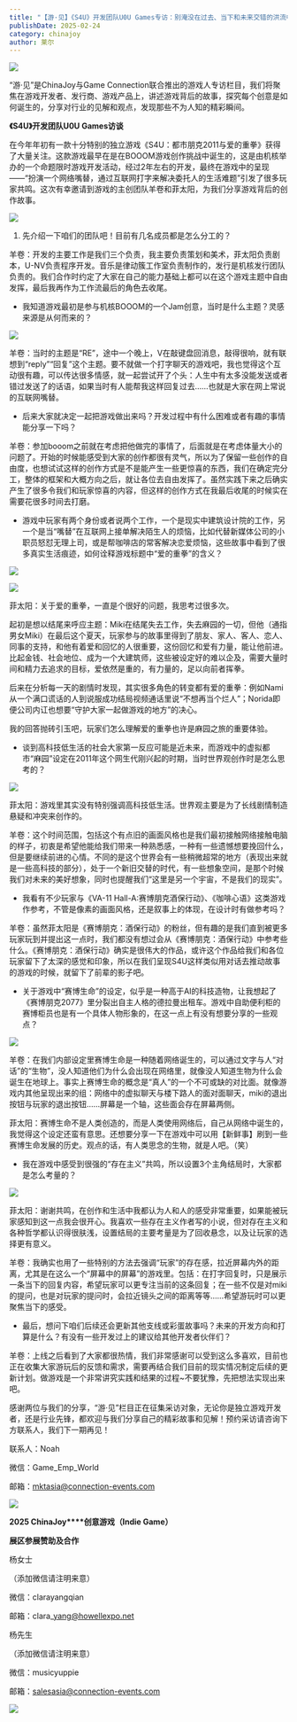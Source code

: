 ```yaml
---
title: "【游·见】《S4U》开发团队U0U Games专访：别淹没在过去、当下和未来交错的洪流中，勇敢地挥舞爱的重拳吧"
publishDate: 2025-02-24
category: chinajoy
author: 莱尔
---
```


![](https://ec-net-1251389766.cos.ap-shanghai.myqcloud.com/wp-content/uploads/2025/02/20250224120726794.png)

“游·见”是ChinaJoy与Game Connection联合推出的游戏人专访栏目，我们将聚焦在游戏开发者、发行商、游戏产品上，讲述游戏背后的故事，探究每个创意是如何诞生的，分享对行业的见解和观点，发现那些不为人知的精彩瞬间。

**《S4U》开发团队U0U Games访谈**

在今年年初有一款十分特别的独立游戏《S4U：都市朋克2011与爱的重拳》获得了大量关注。这款游戏最早在是在BOOOM游戏创作挑战中诞生的，这是由机核举办的一个命题限时游戏开发活动，经过2年左右的开发，最终在游戏中的呈现——“扮演一个网络嘴替，通过互联网打字来解决委托人的生活难题”引发了很多玩家共鸣。这次有幸邀请到游戏的主创团队羊卷和菲太阳，为我们分享游戏背后的创作故事。

![](https://ec-net-1251389766.cos.ap-shanghai.myqcloud.com/wp-content/uploads/2025/02/20250224120734690.png)

1. 先介绍一下咱们的团队吧！目前有几名成员都是怎么分工的？

羊卷：开发的主要工作是我们三个负责，我主要负责策划和美术，菲太阳负责剧本，U-NV负责程序开发。音乐是律动簇工作室负责制作的，发行是机核发行团队负责的。我们合作时约定了大家在自己的能力基础上都可以在这个游戏主题中自由发挥，最后我再作为工作流最后的角色去收尾。

- 我知道游戏最初是参与机核BOOOM的一个Jam创意，当时是什么主题？灵感来源是从何而来的？

![](https://ec-net-1251389766.cos.ap-shanghai.myqcloud.com/wp-content/uploads/2025/02/20250224120741341.png)

羊卷：当时的主题是“RE”，途中一个晚上，V在敲键盘回消息，敲得很响，就有联想到“reply”“回复”这个主题。要不就做一个打字聊天的游戏吧，我也觉得这个互动很有趣，可以传达很多情感，就一起尝试开了个头：人生中有太多没能发送或者错过发送了的话语，如果当时有人能帮我这样回复过去……也就是大家在网上常说的互联网嘴替。

- 后来大家就决定一起把游戏做出来吗？开发过程中有什么困难或者有趣的事情能分享一下吗？

羊卷：参加booom之前就在考虑把他做完的事情了，后面就是在考虑体量大小的问题了。开始的时候能感受到大家的创作都很有灵气，所以为了保留一些创作的自由度，也想试试这样的创作方式是不是能产生一些更惊喜的东西，我们在确定完分工，整体的框架和大概方向之后，就让各位去自由发挥了。虽然实践下来之后确实产生了很多令我们和玩家惊喜的内容，但这样的创作方式在我最后收尾的时候实在需要花很多时间去打磨。

- 游戏中玩家有两个身份或者说两个工作，一个是现实中建筑设计院的工作，另一个是当“嘴替”在互联网上接单解决陌生人的烦恼，比如代替新媒体公司的小职员怒怼无理上司，或是帮咖啡店的常客解决恋爱烦恼，这些故事中看到了很多真实生活痕迹，如何诠释游戏标题中“爱的重拳”的含义？

![](https://ec-net-1251389766.cos.ap-shanghai.myqcloud.com/wp-content/uploads/2025/02/20250224120732944.png)

![](https://ec-net-1251389766.cos.ap-shanghai.myqcloud.com/wp-content/uploads/2025/02/20250224120737760.png)

菲太阳：关于爱的重拳，一直是个很好的问题，我思考过很多次。

起初是想以结尾来呼应主题：Miki在结尾失去工作，失去麻园的一切，但他（通指男女Miki）在最后这个夏天，玩家参与的故事里得到了朋友、家人、客人、恋人、同事的支持，和他有着爱和回忆的人很重要，这份回忆和爱有力量，能让他前进。比起金钱、社会地位、成为一个大建筑师，这些被设定好的难以企及，需要大量时间和精力去追求的目标，爱依然是重的，有力量的，足以向前者挥拳。

后来在分析每一天的剧情时发现，其实很多角色的转变都有爱的重拳：例如Nami从一个满口谎话的人到说服成功结局视频通话里说“不想再当个烂人”；Norida即便公司内讧也想要“守护大家一起做游戏的地方”的决心。  
  

我的回答抛砖引玉吧，玩家们怎么理解爱的重拳也许是麻园之旅的重要体验。

- 谈到高科技低生活的社会大家第一反应可能是近未来，而游戏中的虚拟都市“麻园”设定在2011年这个网生代刚兴起的时期，当时世界观创作时是怎么思考的？  
    

![](https://ec-net-1251389766.cos.ap-shanghai.myqcloud.com/wp-content/uploads/2025/02/20250224120817158.png)

菲太阳：游戏里其实没有特别强调高科技低生活。世界观主要是为了长线剧情制造悬疑和冲突来创作的。

羊卷：这个时间范围，包括这个有点旧的画面风格也是我们最初接触网络接触电脑的样子，初衷是希望他能给我们带来一种熟悉感，一种有一些遗憾想要挽回什么，但是要继续前进的心情。不同的是这个世界会有一些稍微超常的地方（表现出来就是一些高科技的部分），处于一个新旧交替的时代，有一些想象空间，是那个时候我们对未来的美好想象，同时也提醒我们“这里是另一个宇宙，不是我们的现实”。

- 我看有不少玩家与《VA-11 Hall-A:赛博朋克酒保行动》、《咖啡心语》这类游戏作参考，不管是像素的画面风格，还是叙事上的体现，在设计时有做参考吗？

羊卷：虽然菲太阳是《赛博朋克：酒保行动》的粉丝，但有趣的是我们直到被更多玩家玩到并提出这一点时，我们都没有想过会从《赛博朋克：酒保行动》中参考些什么。《赛博朋克：酒保行动》确实是很伟大的作品，或许这个作品给我们和各位玩家留下了太深的感觉和印象，所以在我们呈现S4U这样类似用对话去推动故事的游戏的时候，就留下了前辈的影子吧。

- 关于游戏中“赛博生命”的设定，似乎是一种高于AI的科技造物，让我想起了《赛博朋克2077》里分裂出自主人格的德拉曼出租车。游戏中自助便利柜的赛博柜员也是有一个具体人物形象的，在这一点上有没有想要分享的一些观点？

![](https://ec-net-1251389766.cos.ap-shanghai.myqcloud.com/wp-content/uploads/2025/02/20250224120846868.png)

羊卷：在我们内部设定里赛博生命是一种随着网络诞生的，可以通过文字与人“对话”的“生物”，没人知道他们为什么会出现在网络里，就像没人知道生物为什么会诞生在地球上。事实上赛博生命的概念是“真人”的一个不可或缺的对比面。就像游戏内其他呈现出来的组：网络中的虚拟聊天与楼下路人的面对面聊天，miki的退出按钮与玩家的退出按钮……屏幕是一个轴，这些面会存在屏幕两侧。

菲太阳：赛博生命不是人类创造的，而是人类使用网络后，自己从网络中诞生的，我觉得这个设定还蛮有意思。还想要分享一下在游戏中可以用【新鲜事】刷到一些赛博生命发展的历史。观点的话，有人类思念的生物，就是人吧。（笑）

- 我在游戏中感受到很强的“存在主义”共鸣，所以设置3个主角结局时，大家都是怎么考量的？

![](https://ec-net-1251389766.cos.ap-shanghai.myqcloud.com/wp-content/uploads/2025/02/20250224120849492.png)

菲太阳：谢谢共鸣，在创作和生活中我都认为人和人的感受非常重要，如果能被玩家感知到这一点我会很开心。我喜欢一些存在主义作者写的小说，但对存在主义和各种哲学都认识得很肤浅，设置结局的主要考量是为了回收悬念，以及让玩家的选择更有意义。

  
羊卷：我确实也用了一些特别的方法去强调“玩家”的存在感，拉近屏幕内外的距离，尤其是在这么一个“屏幕中的屏幕”的游戏里。包括：在打字回复时，只是展示一条当下的回复内容，希望玩家可以更专注当前的这条回复；在一些不仅是对miki的提问，也是对玩家的提问时，会拉近镜头之间的距离等等……希望游玩时可以更聚焦当下的感受。

- 最后，想问下咱们后续还会更新其他支线或彩蛋故事吗？未来的开发方向和打算是什么？有没有一些开发过上的建议给其他开发者伙伴们？

  
羊卷：上线之后看到了大家都很热情，我们非常感谢可以受到这么多喜欢，目前也正在收集大家游玩后的反馈和需求，需要再结合我们目前的现实情况制定后续的更新计划。做游戏是一个非常讲究实践和结果的过程~不要犹豫，先把想法实现出来吧。

感谢两位与我们的分享，“游·见”栏目正在征集采访对象，无论你是独立游戏开发者，还是行业先锋，都欢迎与我们分享自己的精彩故事和见解！预约采访请咨询下方联系人，我们下一期再见！

联系人：Noah

微信：Game\_Emp\_World

邮箱：mktasia@connection-events.com

![](https://ec-net-1251389766.cos.ap-shanghai.myqcloud.com/wp-content/uploads/2025/02/20250224120853629.png)

**2025 ChinaJoy****创意游戏（Indie Game）**

**展区参展赞助及合作**

杨女士

（添加微信请注明来意）

微信：clarayangqian

邮箱：clara\_yang@howellexpo.net

杨先生

（添加微信请注明来意）

微信：musicyuppie

邮箱：salesasia@connection-events.com

![](https://ec-net-1251389766.cos.ap-shanghai.myqcloud.com/wp-content/uploads/2025/02/20250224120856475.png)

